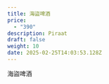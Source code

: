 ```yaml
---
title: 海盜啤酒
price:
  - "390"
description: Piraat
draft: false
weight: 10
date: 2025-02-25T14:03:53.128Z
---
```

海盜啤酒